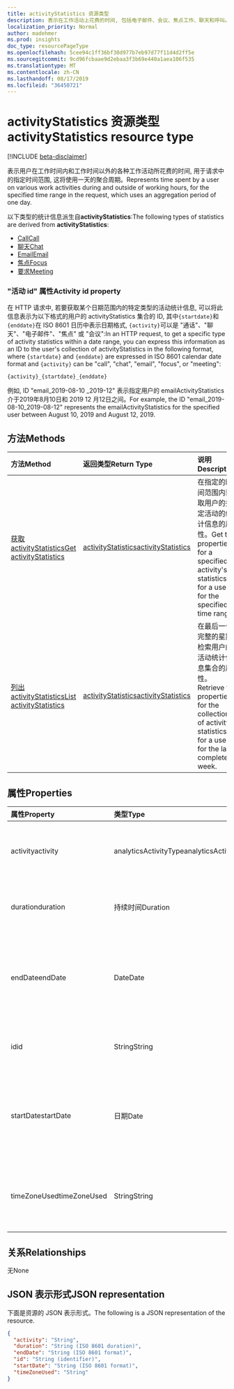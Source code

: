 ```yaml
---
title: activityStatistics 资源类型
description: 表示在工作活动上花费的时间, 包括电子邮件、会议、焦点工作、聊天和呼叫。
localization_priority: Normal
author: madehmer
ms.prod: insights
doc_type: resourcePageType
ms.openlocfilehash: 5cee94c1ff36bf30d977b7eb97d77f11d4d2ff5e
ms.sourcegitcommit: 9cd96fcbaae9d2ebaa3f3b69e440a1aea106f535
ms.translationtype: MT
ms.contentlocale: zh-CN
ms.lasthandoff: 08/17/2019
ms.locfileid: "36450721"
---
```

# <a name="activitystatistics-resource-type"></a><span data-ttu-id="8366f-103">activityStatistics 资源类型</span><span class="sxs-lookup"><span data-stu-id="8366f-103">activityStatistics resource type</span></span>

[!INCLUDE [beta-disclaimer](../../includes/beta-disclaimer.md)]

<span data-ttu-id="8366f-104">表示用户在工作时间内和工作时间以外的各种工作活动所花费的时间, 用于请求中的指定时间范围, 这将使用一天的聚合周期。</span><span class="sxs-lookup"><span data-stu-id="8366f-104">Represents time spent by a user on various work activities during and outside of working hours, for the specified time range in the request, which uses an aggregation period of one day.</span></span>

<span data-ttu-id="8366f-105">以下类型的统计信息派生自**activityStatistics**:</span><span class="sxs-lookup"><span data-stu-id="8366f-105">The following types of statistics are derived from **activityStatistics**:</span></span>

* [<span data-ttu-id="8366f-106">Call</span><span class="sxs-lookup"><span data-stu-id="8366f-106">Call</span></span>](callactivitystatistics.md)
* [<span data-ttu-id="8366f-107">聊天</span><span class="sxs-lookup"><span data-stu-id="8366f-107">Chat</span></span>](chatactivitystatistics.md)
* [<span data-ttu-id="8366f-108">Email</span><span class="sxs-lookup"><span data-stu-id="8366f-108">Email</span></span>](emailactivitystatistics.md)
* [<span data-ttu-id="8366f-109">焦点</span><span class="sxs-lookup"><span data-stu-id="8366f-109">Focus</span></span>](focusactivitystatistics.md)
* [<span data-ttu-id="8366f-110">要求</span><span class="sxs-lookup"><span data-stu-id="8366f-110">Meeting</span></span>](meetingactivitystatistics.md)

### <a name="activity-id-property"></a><span data-ttu-id="8366f-111">"活动 id" 属性</span><span class="sxs-lookup"><span data-stu-id="8366f-111">Activity id property</span></span>

<span data-ttu-id="8366f-112">在 HTTP 请求中, 若要获取某个日期范围内的特定类型的活动统计信息, 可以将此信息表示为以下格式的用户的 activityStatistics 集合的 ID, 其中`{startdate}`和`{enddate}`在 ISO 8601 日历中表示日期格式, `{activity}`可以是 "通话"、"聊天"、"电子邮件"、"焦点" 或 "会议":</span><span class="sxs-lookup"><span data-stu-id="8366f-112">In an HTTP request, to get a specific type of activity statistics within a date range, you can express this information as an ID to the user's collection of activityStatistics in the following format, where `{startdate}` and `{enddate}` are expressed in ISO 8601 calendar date format and `{activity}` can be "call", "chat", "email", "focus", or "meeting":</span></span>

```
{activity}_{startdate}_{enddate}
```

<span data-ttu-id="8366f-113">例如, ID "email_2019-08-10 _2019-12" 表示指定用户的 emailActivityStatistics 介于2019年8月10日和 2019 12 月12日之间。</span><span class="sxs-lookup"><span data-stu-id="8366f-113">For example, the ID "email_2019-08-10_2019-08-12" represents the emailActivityStatistics for the specified user between August 10, 2019 and August 12, 2019.</span></span>

## <a name="methods"></a><span data-ttu-id="8366f-114">方法</span><span class="sxs-lookup"><span data-stu-id="8366f-114">Methods</span></span>

| <span data-ttu-id="8366f-115">方法</span><span class="sxs-lookup"><span data-stu-id="8366f-115">Method</span></span>       | <span data-ttu-id="8366f-116">返回类型</span><span class="sxs-lookup"><span data-stu-id="8366f-116">Return Type</span></span> | <span data-ttu-id="8366f-117">说明</span><span class="sxs-lookup"><span data-stu-id="8366f-117">Description</span></span> |
|:-------------|:------------|:------------|
| [<span data-ttu-id="8366f-118">获取 activityStatistics</span><span class="sxs-lookup"><span data-stu-id="8366f-118">Get activityStatistics</span></span>](../api/activitystatistics-get.md) | [<span data-ttu-id="8366f-119">activityStatistics</span><span class="sxs-lookup"><span data-stu-id="8366f-119">activityStatistics</span></span>](activitystatistics.md) | <span data-ttu-id="8366f-120">在指定的时间范围内获取用户的指定活动的统计信息的属性。</span><span class="sxs-lookup"><span data-stu-id="8366f-120">Get the properties for a specified activity's statistics for a user, for the specified time range.</span></span> |
| [<span data-ttu-id="8366f-121">列出 activityStatistics</span><span class="sxs-lookup"><span data-stu-id="8366f-121">List activityStatistics</span></span>](../api/activitystatistics-list.md) | [<span data-ttu-id="8366f-122">activityStatistics</span><span class="sxs-lookup"><span data-stu-id="8366f-122">activityStatistics</span></span>](activitystatistics.md) | <span data-ttu-id="8366f-123">在最后一个完整的星期检索用户的活动统计信息集合的属性。</span><span class="sxs-lookup"><span data-stu-id="8366f-123">Retrieve the properties for the collection of activity statistics for a user, for the last complete week.</span></span>|

## <a name="properties"></a><span data-ttu-id="8366f-124">属性</span><span class="sxs-lookup"><span data-stu-id="8366f-124">Properties</span></span>

| <span data-ttu-id="8366f-125">属性</span><span class="sxs-lookup"><span data-stu-id="8366f-125">Property</span></span>     | <span data-ttu-id="8366f-126">类型</span><span class="sxs-lookup"><span data-stu-id="8366f-126">Type</span></span>        | <span data-ttu-id="8366f-127">说明</span><span class="sxs-lookup"><span data-stu-id="8366f-127">Description</span></span> |
|:-------------|:------------|:------------|
|<span data-ttu-id="8366f-128">activity</span><span class="sxs-lookup"><span data-stu-id="8366f-128">activity</span></span>|<span data-ttu-id="8366f-129">analyticsActivityType</span><span class="sxs-lookup"><span data-stu-id="8366f-129">analyticsActivityType</span></span>| <span data-ttu-id="8366f-130">返回其统计信息的活动的类型。</span><span class="sxs-lookup"><span data-stu-id="8366f-130">The type of activity for which statistics are returned.</span></span> <span data-ttu-id="8366f-131">可能的值为: `call`、 `chat`、 `email` `focus`、和`meeting`。</span><span class="sxs-lookup"><span data-stu-id="8366f-131">The possible values are: `call`, `chat`, `email`, `focus`, and `meeting`.</span></span>|
|<span data-ttu-id="8366f-132">duration</span><span class="sxs-lookup"><span data-stu-id="8366f-132">duration</span></span>|<span data-ttu-id="8366f-133">持续时间</span><span class="sxs-lookup"><span data-stu-id="8366f-133">Duration</span></span>|<span data-ttu-id="8366f-134">活动所用的总小时数。</span><span class="sxs-lookup"><span data-stu-id="8366f-134">Total hours spent on the activity.</span></span> <span data-ttu-id="8366f-135">值以 ISO 8601 格式表示, 持续时间。</span><span class="sxs-lookup"><span data-stu-id="8366f-135">The value is represented in ISO 8601 format for durations.</span></span>|
|<span data-ttu-id="8366f-136">endDate</span><span class="sxs-lookup"><span data-stu-id="8366f-136">endDate</span></span>|<span data-ttu-id="8366f-137">Date</span><span class="sxs-lookup"><span data-stu-id="8366f-137">Date</span></span>|<span data-ttu-id="8366f-138">活动结束的日期, 以 ISO 8601 格式表示的日历日期。</span><span class="sxs-lookup"><span data-stu-id="8366f-138">Date when the activity ended, expressed in ISO 8601 format for calendar dates.</span></span> <span data-ttu-id="8366f-139">例如, 属性值可以是 "2019-07-03", 它遵循 YYYY-MM-DD 格式。</span><span class="sxs-lookup"><span data-stu-id="8366f-139">For example, the property value could be "2019-07-03" that follows the YYYY-MM-DD format.</span></span>|
|<span data-ttu-id="8366f-140">id</span><span class="sxs-lookup"><span data-stu-id="8366f-140">id</span></span>|<span data-ttu-id="8366f-141">String</span><span class="sxs-lookup"><span data-stu-id="8366f-141">String</span></span>| <span data-ttu-id="8366f-142">活动的只读 ID, 表示`{activity}_{startdate}_{enddate}`为。</span><span class="sxs-lookup"><span data-stu-id="8366f-142">Read-only ID for the activity, which represents `{activity}_{startdate}_{enddate}`.</span></span>|
|<span data-ttu-id="8366f-143">startDate</span><span class="sxs-lookup"><span data-stu-id="8366f-143">startDate</span></span>|<span data-ttu-id="8366f-144">日期</span><span class="sxs-lookup"><span data-stu-id="8366f-144">Date</span></span>|<span data-ttu-id="8366f-145">活动启动的日期, 以 ISO 8601 格式表示的日历日期。</span><span class="sxs-lookup"><span data-stu-id="8366f-145">Date when the activity started, expressed in ISO 8601 format for calendar dates.</span></span> <span data-ttu-id="8366f-146">例如, 属性值可以是 "2019-07-04", 它遵循 YYYY-MM-DD 格式。</span><span class="sxs-lookup"><span data-stu-id="8366f-146">For example, the property value could be "2019-07-04" that follows the YYYY-MM-DD format.</span></span>|
|<span data-ttu-id="8366f-147">timeZoneUsed</span><span class="sxs-lookup"><span data-stu-id="8366f-147">timeZoneUsed</span></span>|<span data-ttu-id="8366f-148">String</span><span class="sxs-lookup"><span data-stu-id="8366f-148">String</span></span>|<span data-ttu-id="8366f-149">用户在 Microsoft Outlook 中设置的时区用于计算。</span><span class="sxs-lookup"><span data-stu-id="8366f-149">The time zone that the user sets in Microsoft Outlook is used for the computation.</span></span> <span data-ttu-id="8366f-150">例如, 属性值可以是 "太平洋标准时间"。</span><span class="sxs-lookup"><span data-stu-id="8366f-150">For example, the property value could be "Pacific Standard Time."</span></span>|

## <a name="relationships"></a><span data-ttu-id="8366f-151">关系</span><span class="sxs-lookup"><span data-stu-id="8366f-151">Relationships</span></span>

<span data-ttu-id="8366f-152">无</span><span class="sxs-lookup"><span data-stu-id="8366f-152">None</span></span>

## <a name="json-representation"></a><span data-ttu-id="8366f-153">JSON 表示形式</span><span class="sxs-lookup"><span data-stu-id="8366f-153">JSON representation</span></span>

<span data-ttu-id="8366f-154">下面是资源的 JSON 表示形式。</span><span class="sxs-lookup"><span data-stu-id="8366f-154">The following is a JSON representation of the resource.</span></span>

<!-- { 
  "blockType": "resource",
  "optionalProperties": [

  ],
  "@odata.type": "microsoft.graph.activityStatistics",
  "keyProperty": "id"
}-->

```json
{
  "activity": "String",
  "duration": "String (ISO 8601 duration)",
  "endDate": "String (ISO 8601 format)",
  "id": "String (identifier)",
  "startDate": "String (ISO 8601 format)",
  "timeZoneUsed": "String"
}
```

<!-- uuid: 16cd6b66-4b1a-43a1-adaf-3a886856ed98
2019-02-04 14:57:30 UTC -->
<!-- {
  "type": "#page.annotation",
  "description": "activityStatistics resource",
  "keywords": "",
  "section": "documentation",
  "tocPath": ""
}--> 